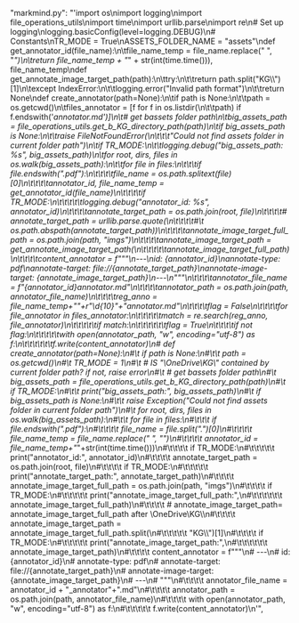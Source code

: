 "markmind.py": "'import os\nimport logging\nimport file_operations_utils\nimport time\nimport urllib.parse\nimport re\n# Set up logging\nlogging.basicConfig(level=logging.DEBUG)\n# Constants\nTR_MODE = True\nASSETS_FOLDER_NAME = "assets"\ndef get_annotator_id(file_name):\n\tfile_name_temp = file_name.replace(" ", "_")\n\treturn file_name_temp + "_" + str(int(time.time())), file_name_temp\ndef get_annotate_image_target_path(path):\n\ttry:\n\t\treturn path.split("KG\\\\")[1]\n\texcept IndexError:\n\t\tlogging.error("Invalid path format")\n\t\treturn None\ndef create_annotator(path=None):\n\tif path is None:\n\t\tpath = os.getcwd()\n\tfiles_annotator = [f for f in os.listdir(\n\t\tpath) if f.endswith(\'_annotator.md\')]\n\t# get bassets folder path\n\tbig_assets_path = file_operations_utils.get_b_KG_directory_path(path)\n\tif big_assets_path is None:\n\t\traise FileNotFoundError(\n\t\t\t"Could not find assets folder in current folder path")\n\tif TR_MODE:\n\t\tlogging.debug("big_assets_path: %s", big_assets_path)\n\tfor root, dirs, files in os.walk(big_assets_path):\n\t\tfor file in files:\n\t\t\tif file.endswith(".pdf"):\n\t\t\t\tfile_name = os.path.splitext(file)[0]\n\t\t\t\tannotator_id, file_name_temp = get_annotator_id(file_name)\n\t\t\t\tif TR_MODE:\n\t\t\t\t\tlogging.debug("annotator_id: %s", annotator_id)\n\t\t\t\tannotate_target_path = os.path.join(root, file)\n\t\t\t\t# annotate_target_path = urllib.parse.quote(\n\t\t\t\t#\t os.path.abspath(annotate_target_path))\n\t\t\t\tannotate_image_target_full_path = os.path.join(path, "imgs")\n\t\t\t\tannotate_image_target_path = get_annotate_image_target_path(\n\t\t\t\t\tannotate_image_target_full_path)\n\t\t\t\tcontent_annotator = f"""\n---\nid: {annotator_id}\nannotate-type: pdf\nannotate-target: file://{annotate_target_path}\nannotate-image-target: {annotate_image_target_path}\n---\n"""\n\t\t\t\tannotator_file_name = f"{annotator_id}_annotator.md"\n\t\t\t\tannotator_path = os.path.join(path, annotator_file_name)\n\t\t\t\treg_anno = file_name_temp+"_"+r"\\d{10}"+"_annotator.md"\n\t\t\t\tflag = False\n\t\t\t\tfor file_annotator in files_annotator:\n\t\t\t\t\tmatch = re.search(reg_anno, file_annotator)\n\t\t\t\t\tif match:\n\t\t\t\t\t\tflag = True\n\t\t\t\tif not flag:\n\t\t\t\t\twith open(annotator_path, "w", encoding="utf-8") as f:\n\t\t\t\t\t\tf.write(content_annotator)\n# def create_annotator(path=None):\n#\t if path is None:\n#\t\t path = os.getcwd()\n#\t TR_MODE = 1\n#\t # IS "\\OneDrive\\KG\\" contained by current folder path? if not, raise error\n#\t # get bassets folder path\n#\t big_assets_path = file_operations_utils.get_b_KG_directory_path(path)\n#\t if TR_MODE:\n#\t\t print("big_assets_path:", big_assets_path)\n#\t if big_assets_path is None:\n#\t\t raise Exception("Could not find assets folder in current folder path")\n#\t for root, dirs, files in os.walk(big_assets_path):\n#\t\t for file in files:\n#\t\t\t if file.endswith(".pdf"):\n#\t\t\t\t file_name = file.split(".")[0]\n#\t\t\t\t file_name_temp = file_name.replace(" ", "_")\n#\t\t\t\t annotator_id = file_name_temp+"_"+str(int(time.time()))\n#\t\t\t\t if TR_MODE:\n#\t\t\t\t\t print("annotator_id:", annotator_id)\n#\t\t\t\t annotate_target_path = os.path.join(root, file)\n#\t\t\t\t if TR_MODE:\n#\t\t\t\t\t print("annotate_target_path:", annotate_target_path)\n#\t\t\t\t annotate_image_target_full_path = os.path.join(path, "imgs")\n#\t\t\t\t if TR_MODE:\n#\t\t\t\t\t print("annotate_image_target_full_path:",\n#\t\t\t\t\t\t   annotate_image_target_full_path)\n#\t\t\t\t # annotate_image_target_path= annotate_image_target_full_path after \\OneDrive\\KG\\\n#\t\t\t\t annotate_image_target_path = annotate_image_target_full_path.split(\n#\t\t\t\t\t "KG\\\\")[1]\n#\t\t\t\t if TR_MODE:\n#\t\t\t\t\t print("annotate_image_target_path:",\n#\t\t\t\t\t\t   annotate_image_target_path)\n#\t\t\t\t content_annotator = f"""\n# ---\n# id: {annotator_id}\n# annotate-type: pdf\n# annotate-target: file://{annotate_target_path}\n# annotate-image-target: {annotate_image_target_path}\n# ---\n# """\n#\t\t\t\t annotator_file_name = annotator_id + "_annotator"+".md"\n#\t\t\t\t annotator_path = os.path.join(path, annotator_file_name)\n#\t\t\t\t with open(annotator_path, "w", encoding="utf-8") as f:\n#\t\t\t\t\t f.write(content_annotator)\n'",
